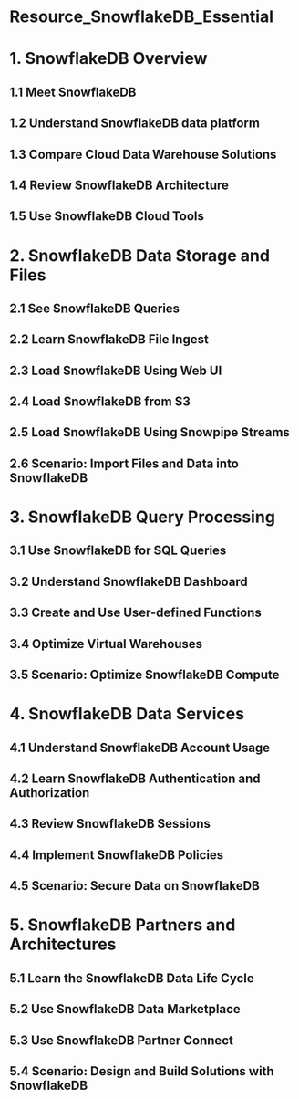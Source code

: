 # Resource_SnowflakeDB_Essential

# 1. SnowflakeDB Overview
## 1.1 Meet SnowflakeDB
## 1.2 Understand SnowflakeDB data platform
## 1.3 Compare Cloud Data Warehouse Solutions
## 1.4 Review SnowflakeDB Architecture
## 1.5 Use SnowflakeDB Cloud Tools
# 2. SnowflakeDB Data Storage and Files
## 2.1 See SnowflakeDB Queries
## 2.2 Learn SnowflakeDB File Ingest
## 2.3 Load SnowflakeDB Using Web UI
## 2.4 Load SnowflakeDB from S3
## 2.5 Load SnowflakeDB Using Snowpipe Streams
## 2.6 Scenario: Import Files and Data into SnowflakeDB
# 3. SnowflakeDB Query Processing
## 3.1 Use SnowflakeDB for SQL Queries
## 3.2 Understand SnowflakeDB Dashboard
## 3.3 Create and Use User-defined Functions
## 3.4 Optimize Virtual Warehouses
## 3.5 Scenario: Optimize SnowflakeDB Compute
# 4. SnowflakeDB Data Services
## 4.1 Understand SnowflakeDB Account Usage
## 4.2 Learn SnowflakeDB Authentication and Authorization
## 4.3 Review SnowflakeDB Sessions
## 4.4 Implement SnowflakeDB Policies
## 4.5 Scenario: Secure Data on SnowflakeDB
# 5. SnowflakeDB Partners and Architectures
## 5.1 Learn the SnowflakeDB Data Life Cycle
## 5.2 Use SnowflakeDB Data Marketplace
## 5.3 Use SnowflakeDB Partner Connect
## 5.4 Scenario: Design and Build Solutions with SnowflakeDB
